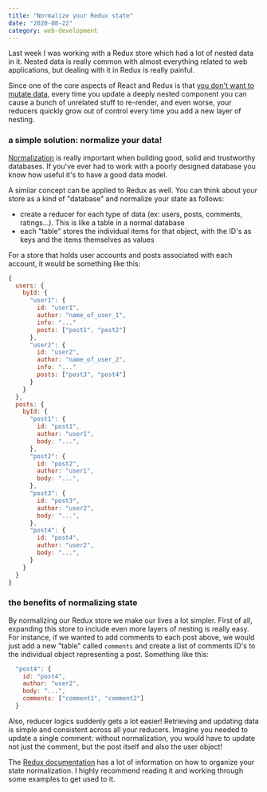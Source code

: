 ```yaml
---
title: "Normalize your Redux state"
date: "2020-08-22"
category: web-development
---
```


Last week I was working with a Redux store which had a lot of nested data in it. Nested data is really common with almost everything related to web applications, but dealing with it in Redux is really painful.

Since one of the core aspects of React and Redux is that [you don't want to mutate data](https://redux.js.org/faq/immutable-data), every time you update a deeply nested component you can cause a bunch of unrelated stuff to re-render, and even worse, your reducers quickly grow out of control every time you add a new layer of nesting.

### a simple solution: normalize your data!

[Normalization](https://en.wikipedia.org/wiki/Database_normalization) is really important when building good, solid and trustworthy databases. If you've ever had to work with a poorly designed database you know how useful it's to have a good data model.

A similar concept can be applied to Redux as well. You can think about your store as a kind of "database" and normalize your state as follows:

- create a reducer for each type of data (ex: users, posts, comments, ratings...). This is like a table in a normal database
- each "table" stores the individual items for that object, with the ID's as keys and the items themselves as values

For a store that holds user accounts and posts associated with each account, it would be something like this:

```javascript
{
  users: {
    byId: {
      "user1": {
        id: "user1",
        author: "name_of_user_1",
        info: "..."
        posts: ["post1", "post2"]
      },
      "user2": {
        id: "user2",
        author: "name_of_user_2",
        info: "..."
        posts: ["post3", "post4"]
      }
    }
  },
  posts: {
    byId: {
      "post1": {
        id: "post1",
        author: "user1",
        body: "...",
      },
      "post2": {
        id: "post2",
        author: "user1",
        body: "...",
      },
      "post3": {
        id: "post3",
        author: "user2",
        body: "...",
      },
      "post4": {
        id: "post4",
        author: "user2",
        body: "...",
      }
    }
  }
}

```

### the benefits of normalizing state

By normalizing our Redux store we make our lives a lot simpler. First of all, expanding this store to include even more layers of nesting is really easy. For instance, if we wanted to add comments to each post above, we would just add a new "table" called `comments` and create a list of comments ID's to the individual object representing a post. Something like this:

```javascript
  "post4": {
    id: "post4",
    author: "user2",
    body: "...",
    comments: ["comment1", "comment2"]
  }
```

Also, reducer logics suddenly gets a lot easier! Retrieving and updating data is simple and consistent across all your reducers. Imagine you needed to update a single comment: without normalization, you would have to update not just the comment, but the post itself and also the user object!

The [Redux documentation](https://redux.js.org/recipes/structuring-reducers/normalizing-state-shape) has a lot of information on how to organize your state normalization. I highly recommend reading it and working through some examples to get used to it.

